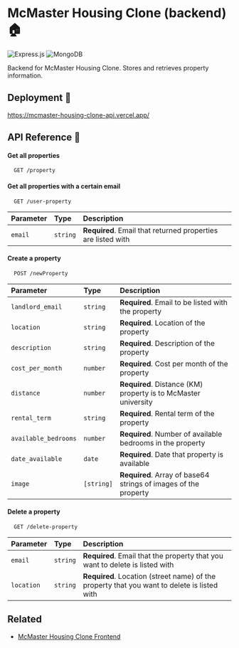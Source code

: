 # McMaster Housing Clone (backend) 🏠

![Express.js](https://img.shields.io/badge/express.js-%23404d59.svg?style=for-the-badge&logo=express&logoColor=%2361DAFB)
![MongoDB](https://img.shields.io/badge/MongoDB-%234ea94b.svg?style=for-the-badge&logo=mongodb&logoColor=white)

Backend for McMaster Housing Clone. Stores and retrieves property information.

## Deployment 🚀

https://mcmaster-housing-clone-api.vercel.app/

## API Reference 🧩

#### Get all properties

```http
  GET /property
```

#### Get all properties with a certain email

```http
  GET /user-property
```

| Parameter | Type     | Description                                                  |
| :-------- | :------- | :----------------------------------------------------------- |
| `email`   | `string` | **Required**. Email that returned properties are listed with |

#### Create a property

```http
  POST /newProperty
```

| Parameter            | Type       | Description                                                     |
| :------------------- | :--------- | :-------------------------------------------------------------- |
| `landlord_email`     | `string`   | **Required**. Email to be listed with the property              |
| `location`           | `string`   | **Required**. Location of the property                          |
| `description`        | `string`   | **Required**. Description of the property                       |
| `cost_per_month`     | `number`   | **Required**. Cost per month of the property                    |
| `distance`           | `number`   | **Required**. Distance (KM) property is to McMaster university  |
| `rental_term`        | `string`   | **Required**. Rental term of the property                       |
| `available_bedrooms` | `number`   | **Required**. Number of available bedrooms in the property      |
| `date_available`     | `date`     | **Required**. Date that property is available                   |
| `image`              | `[string]` | **Required**. Array of base64 strings of images of the property |

#### Delete a property

```http
  GET /delete-property
```

| Parameter  | Type     | Description                                                                                 |
| :--------- | :------- | :------------------------------------------------------------------------------------------ |
| `email`    | `string` | **Required**. Email that the property that you want to delete is listed with                |
| `location` | `string` | **Required**. Location (street name) of the property that you want to delete is listed with |

## Related

- [McMaster Housing Clone Frontend](https://github.com/ClearlyyConfused/mcmaster-housing-clone)
